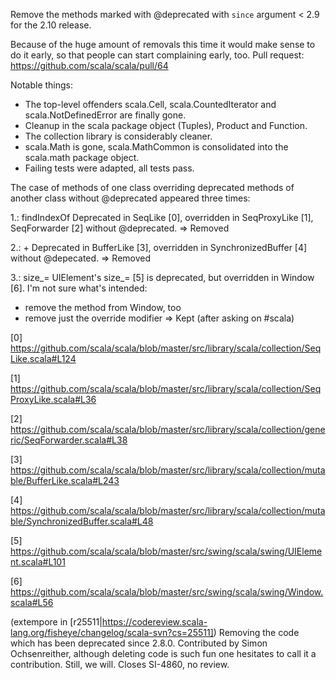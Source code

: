 Remove the methods marked with @deprecated with `since` argument < 2.9 for the 2.10 release.

Because of the huge amount of removals this time it would make sense to do it early, so that people can start complaining early, too.
Pull request: https://github.com/scala/scala/pull/64

Notable things:

 - The top-level offenders scala.Cell, scala.CountedIterator and scala.NotDefinedError are finally gone.
 - Cleanup in the scala package object (Tuples), Product and Function.
 - The collection library is considerably cleaner.
 - scala.Math is gone, scala.MathCommon is consolidated into the scala.math package object.
 - Failing tests were adapted, all tests pass.


The case of methods of one class overriding deprecated methods of another class without @deprecated appeared three times:

1.: findIndexOf
Deprecated in SeqLike [0], overridden in SeqProxyLike [1], SeqForwarder [2] without @deprecated.
=> Removed

2.: +
Deprecated in BufferLike [3], overridden in SynchronizedBuffer [4] without @depecated.
=> Removed

3.: size_=
UIElement's size_= [5] is deprecated, but overridden in Window [6].
I'm not sure what's intended:
 - remove the method from Window, too
 - remove just the override modifier
=> Kept (after asking on #scala)

[0] https://github.com/scala/scala/blob/master/src/library/scala/collection/SeqLike.scala#L124

[1] https://github.com/scala/scala/blob/master/src/library/scala/collection/SeqProxyLike.scala#L36

[2] https://github.com/scala/scala/blob/master/src/library/scala/collection/generic/SeqForwarder.scala#L38

[3] https://github.com/scala/scala/blob/master/src/library/scala/collection/mutable/BufferLike.scala#L243

[4] https://github.com/scala/scala/blob/master/src/library/scala/collection/mutable/SynchronizedBuffer.scala#L48

[5] https://github.com/scala/scala/blob/master/src/swing/scala/swing/UIElement.scala#L101

[6] https://github.com/scala/scala/blob/master/src/swing/scala/swing/Window.scala#L56


(extempore in [r25511|https://codereview.scala-lang.org/fisheye/changelog/scala-svn?cs=25511]) Removing the code which has been deprecated since 2.8.0. Contributed by
Simon Ochsenreither, although deleting code is such fun one hesitates to
call it a contribution. Still, we will. Closes SI-4860, no review.
